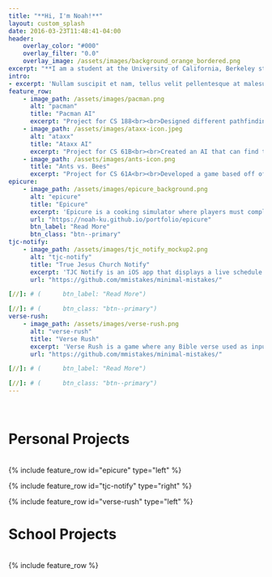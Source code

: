 ```yaml
---
title: "**Hi, I'm Noah!**"
layout: custom_splash
date: 2016-03-23T11:48:41-04:00
header:
    overlay_color: "#000"
    overlay_filter: "0.0"
    overlay_image: /assets/images/background_orange_bordered.png
excerpt: "**I am a student at the University of California, Berkeley studying computer science.<br><br> All my school and personal projects are listed below.**<br><br>"
intro:
- excerpt: 'Nullam suscipit et nam, tellus velit pellentesque at malesuada, enim eaque. Quis nulla, netus tempor in diam gravida tincidunt, *proin faucibus* voluptate felis id sollicitudin. Centered with `type="center"`'
feature_row:
    - image_path: /assets/images/pacman.png
      alt: "pacman"
      title: "Pacman AI"
      excerpt: "Project for CS 188<br><br>Designed different pathfinding algorithms to help Pacman find the closest dots on any random maze. Some implemented algorithms include Breadth-First Search, Depth-First Search, and A* Search."
    - image_path: /assets/images/ataxx-icon.jpeg
      alt: "ataxx"
      title: "Ataxx AI"
      excerpt: "Project for CS 61B<br><br>Created an AI that can find the best moves in the 1990 game *Ataxx*. The bot uses minimax and alpha-beta pruning algorithms to find the best possible move within a given depth."
    - image_path: /assets/images/ants-icon.png
      title: "Ants vs. Bees"
      excerpt: "Project for CS 61A<br><br>Developed a game based off of Plants vs. Zombies where a player must place ants on the board to prevent the bee invasion. This game uses Object-Oriented Programming to configure ant types and is written in Python."
epicure:
    - image_path: /assets/images/epicure_background.png
      alt: "epicure"
      title: "Epicure"
      excerpt: 'Epicure is a cooking simulator where players must complete fast-food orders within a certain time to earn more money. The game offers both a single-player and a multiplayer (2v2) mode. This project is published on Steam and was made with Unity and C#.'
      url: "https://noah-ku.github.io/portfolio/epicure"
      btn_label: "Read More"
      btn_class: "btn--primary"
tjc-notify:
    - image_path: /assets/images/tjc_notify_mockup2.png
      alt: "tjc-notify"
      title: "True Jesus Church Notify"
      excerpt: 'TJC Notify is an iOS app that displays a live schedule and supports realtime updates. Push notifications are sent to users who are assigned specific duties. The app uses JavaScript and Firebase to run its database and authentication systems.'
      url: "https://github.com/mmistakes/minimal-mistakes/"

[//]: # (      btn_label: "Read More")

[//]: # (      btn_class: "btn--primary")
verse-rush:
    - image_path: /assets/images/verse-rush.png
      alt: "verse-rush"
      title: "Verse Rush"
      excerpt: 'Verse Rush is a game where any Bible verse used as input will have randomly generated blanks. Players must type in the correct word to keep progressing until all blanks are filled. This game was developed in C#.'
      url: "https://github.com/mmistakes/minimal-mistakes/"

[//]: # (      btn_label: "Read More")

[//]: # (      btn_class: "btn--primary")
---
```

<br>
<h1>
    Personal Projects
</h1>
<br>
{% include feature_row id="epicure" type="left" %}

{% include feature_row id="tjc-notify" type="right" %}

{% include feature_row id="verse-rush" type="left" %}
<br>
<h1>
    School Projects
</h1>
<br>
{% include feature_row %}
